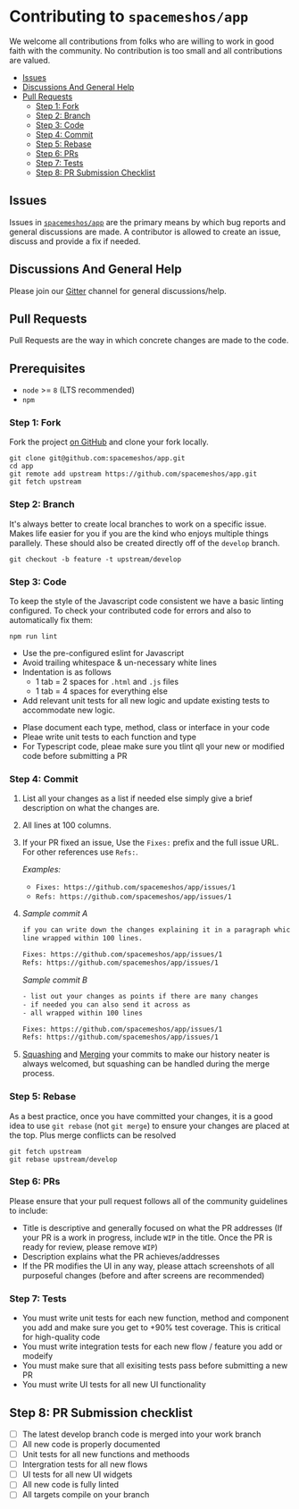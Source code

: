 # Contributing to `spacemeshos/app`

We welcome all contributions from folks who are willing to work in good faith
with the community. No contribution is too small and all contributions are
valued.

* [Issues](#issues)
* [Discussions And General Help](#discussions-and-general-help)
* [Pull Requests](#pull-requests)
  * [Step 1: Fork](#step-1-fork)
  * [Step 2: Branch](#step-2-branch)
  * [Step 3: Code](#step-3-code)
  * [Step 4: Commit](#step-4-commit)
  * [Step 5: Rebase](#step-5-rebase)
  * [Step 6: PRs](#step-6-prs)
  * [Step 7: Tests](#step-7-tests)
  * [Step 8: PR Submission Checklist](#step-8-pr-submission-checklist)

## Issues

Issues in [`spacemeshos/app`](https://github.com/spacemeshos/app/issues) are the primary means by which bug reports and
general discussions are made. A contributor is allowed to create an issue,
discuss and provide a fix if needed.

## Discussions And General Help

Please join our [Gitter](https://gitter.im/spacemesh-os/app) channel for general discussions/help.

## Pull Requests

Pull Requests are the way in which concrete changes are made to the code.

## Prerequisites

- `node` >= `8` (LTS recommended)
- `npm`

### Step 1: Fork

Fork the project [on GitHub](https://github.com/spacemeshos/app) and clone your
fork locally.

```shell
git clone git@github.com:spacemeshos/app.git
cd app
git remote add upstream https://github.com/spacemeshos/app.git
git fetch upstream
```

### Step 2: Branch

It's always better to create local branches to work on a specific issue. Makes
life easier for you if you are the kind who enjoys multiple things parallely.
These should also be created directly off of the `develop` branch.

```shell
git checkout -b feature -t upstream/develop
```

### Step 3: Code

To keep the style of the Javascript code consistent we have a basic linting configured.
To check your contributed code for errors and also to automatically fix them:

 ```shell
 npm run lint
 ```


* Use the pre-configured eslint for Javascript
* Avoid trailing whitespace & un-necessary white lines
* Indentation is as follows
  * 1 tab = 2 spaces for `.html` and `.js` files
  * 1 tab = 4 spaces for everything else
* Add relevant unit tests for all new logic and update existing tests to accommodate new logic.

- Plase document each type, method, class or interface in your code
- Pleae write unit tests to each function and type
- For Typescript code, pleae make sure you tlint qll your new or modified code before submitting a PR

### Step 4: Commit

1. List all your changes as a list if needed else simply give a brief
  description on what the changes are.
2. All lines at 100 columns.
3. If your PR fixed an issue, Use the `Fixes:` prefix and the full issue URL.
  For other references use `Refs:`.

    _Examples:_
    * `Fixes: https://github.com/spacemeshos/app/issues/1`
    * `Refs: https://github.com/spacemeshos/app/issues/1`

5. _Sample commit A_
    ```txt
    if you can write down the changes explaining it in a paragraph which each
    line wrapped within 100 lines.

    Fixes: https://github.com/spacemeshos/app/issues/1
    Refs: https://github.com/spacemeshos/app/issues/1
    ```

    _Sample commit B_
    ```txt
    - list out your changes as points if there are many changes
    - if needed you can also send it across as
    - all wrapped within 100 lines

    Fixes: https://github.com/spacemeshos/app/issues/1
    Refs: https://github.com/spacemeshos/app/issues/1
    ```
6. [Squashing](https://git-scm.com/book/en/v2/Git-Tools-Rewriting-History) and [Merging](https://git-scm.com/docs/git-merge) your commits to make our history neater is always welcomed, but squashing can be handled during the merge process.

### Step 5: Rebase

As a best practice, once you have committed your changes, it is a good idea
to use `git rebase` (not `git merge`) to ensure your changes are placed at the
top. Plus merge conflicts can be resolved

```shell
git fetch upstream
git rebase upstream/develop
```

### Step 6: PRs

Please ensure that your pull request follows all of the community guidelines to include:

* Title is descriptive and generally focused on what the PR addresses (If your PR is a work in progress, include `WIP` in the title. Once the PR is ready for review, please remove `WIP`)
* Description explains what the PR achieves/addresses
* If the PR modifies the UI in any way, please attach screenshots of all purposeful changes (before and after screens are recommended)

### Step 7: Tests
- You must write unit tests for each new function, method and component you add and make sure you get to +90% test coverage. This is critical for high-quality code
- You must write integration tests for each new flow / feature you add or modeify
- You must make sure that all exisiting tests pass before submitting a new PR
- You must write UI tests for all new UI functionality

## Step 8: PR Submission checklist
- [ ] The latest develop branch code is merged into your work branch
- [ ] All new code is properly documented
- [ ] Unit tests for all new functions and methoods
- [ ] Intergration tests for all new flows
- [ ] UI tests for all new UI widgets
- [ ] All new code is fully linted
- [ ] All targets compile on your branch